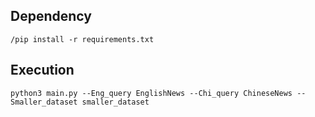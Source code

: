 
## Dependency
```shell
/pip install -r requirements.txt
```


## Execution
```shell
python3 main.py --Eng_query EnglishNews --Chi_query ChineseNews --Smaller_dataset smaller_dataset
```



